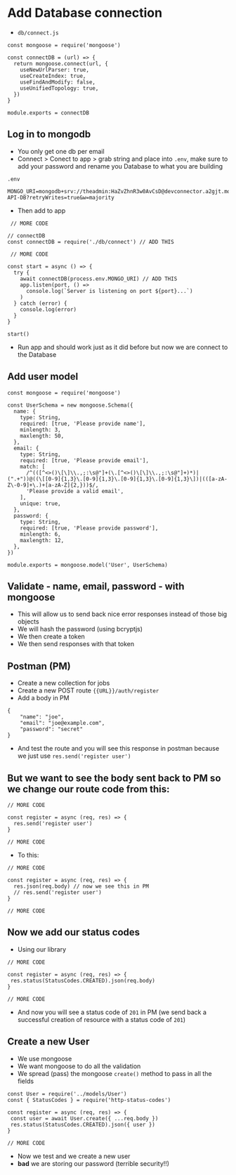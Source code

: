 # Add Database connection
* `db/connect.js`

```
const mongoose = require('mongoose')

const connectDB = (url) => {
  return mongoose.connect(url, {
    useNewUrlParser: true,
    useCreateIndex: true,
    useFindAndModify: false,
    useUnifiedTopology: true,
  })
}

module.exports = connectDB
```

## Log in to mongodb
* You only get one db per email
* Connect > Conect to app > grab string and place into `.env`, make sure to add your password and rename you Database to what you are building

`.env`

```
MONGO_URI=mongodb+srv://theadmin:HaZvZhnR3w0AvCsD@devconnector.a2gjt.mongodb.net/JOBS-API-DB?retryWrites=true&w=majority
```

* Then add to app

```
 // MORE CODE

// connectDB
const connectDB = require('./db/connect') // ADD THIS

 // MORE CODE

const start = async () => {
  try {
    await connectDB(process.env.MONGO_URI) // ADD THIS
    app.listen(port, () =>
      console.log(`Server is listening on port ${port}...`)
    )
  } catch (error) {
    console.log(error)
  }
}

start()
```

* Run app and should work just as it did before but now we are connect to the Database

## Add user model

```
const mongoose = require('mongoose')

const UserSchema = new mongoose.Schema({
  name: {
    type: String,
    required: [true, 'Please provide name'],
    minlength: 3,
    maxlength: 50,
  },
  email: {
    type: String,
    required: [true, 'Please provide email'],
    match: [
      /^(([^<>()\[\]\\.,;:\s@"]+(\.[^<>()\[\]\\.,;:\s@"]+)*)|(".+"))@((\[[0-9]{1,3}\.[0-9]{1,3}\.[0-9]{1,3}\.[0-9]{1,3}\])|(([a-zA-Z\-0-9]+\.)+[a-zA-Z]{2,}))$/,
      'Please provide a valid email',
    ],
    unique: true,
  },
  password: {
    type: String,
    required: [true, 'Please provide password'],
    minlength: 6,
    maxlength: 12,
  },
})

module.exports = mongoose.model('User', UserSchema)
```

## Validate - name, email, password - with mongoose
* This will allow us to send back nice error responses instead of those big objects
* We will hash the password (using bcryptjs)
* We then create a token
* We then send responses with that token

## Postman (PM)
* Create a new collection for jobs
* Create a new POST route `{{URL}}/auth/register`
* Add a body in PM

```
{
    "name": "joe",
    "email": "joe@example.com",
    "password": "secret"
}
```

* And test the route and you will see this response in postman because we just use `res.send('register user')`

## But we want to see the body sent back to PM so we change our route code from this:

```
// MORE CODE

const register = async (req, res) => {
  res.send('register user')
}

// MORE CODE
```

* To this: 
  
```
// MORE CODE

const register = async (req, res) => {
  res.json(req.body) // now we see this in PM
  // res.send('register user')
}

// MORE CODE
```

## Now we add our status codes
* Using our library

 ```
// MORE CODE

const register = async (req, res) => {
  res.status(StatusCodes.CREATED).json(req.body)
}

// MORE CODE
```

* And now you will see a status code of `201` in PM (we send back a successful creation of resource with a status code of `201`)

## Create a new User
* We use mongoose
* We want mongoose to do all the validation
* We spread (pass) the mongoose `create()` method to pass in all the fields

 ```
const User = require('../models/User')
const { StatusCodes } = require('http-status-codes')

const register = async (req, res) => {
  const user = await User.create({ ...req.body })
  res.status(StatusCodes.CREATED).json({ user })
}

// MORE CODE
```

* Now we test and we create a new user
* **bad** we are storing our password (terrible security!!)

